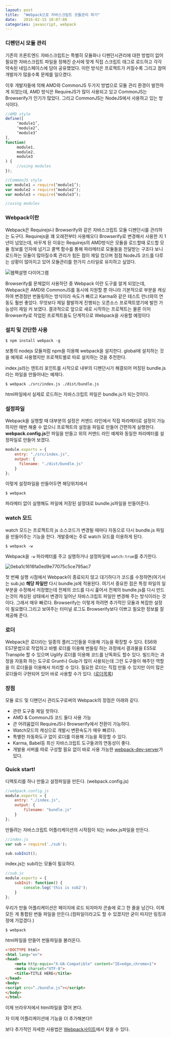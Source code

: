 ```yaml
---
layout: post
title:  "Webpack으로 자바스크립트 모듈관리 하기"
date:   2016-02-15 10:07:08
categories: javascript, webpack
---
```


### 디펜던시 모듈 관리
기존의 프론트엔드 자바스크립트는 특별히 모듈화나 디펜던시관리에 대한 방법이 없어 필요한 자바스크립트 파일을 정해진 순서에 맞게 직접 스크립트 태그로 로드하고 각각 약속된 네임스페이스에 담아 공유했었다. 이런 방식은 프로젝트가 커질수록 그리고 참여 개발자가 많을수록 문제를 일으켰다.

이후 개발자들에 의해 AMD와 CommonJS 두가지 방법으로 모듈 관리 환경이 발전하게 되었는데,
AMD 방식은 RequireJS가 많이 사용되고 있고 CommonJS는 Browserify가 인기가 많았다. 그리고 CommonJS는 NodeJS에서 사용하고 있는 방식이다.

``` javascript
//AMD style
define([
     ‘module1’,
     ‘module2’,
     ‘module3’
],
function(
     module1,
     module2,
     module3
) {
     //using modules
});
```

``` javascript
//CommonJS style
var module1 = require(‘module1’);
var module2 = require(‘module2’);
var module3 = require(‘module3’);

//using modules
```

### Webpack이란
Webpack은 Requirejs나 Browserify와 같은 자바스크립트 모듈 디펜던시를 관리하는 도구다.
Requirejs을 꽤 오래전부터 사용해오다 Browserify로 변경해서 사용한 지 1년이 넘었는데, 바꾸게 된 이유는 Requirejs의 AMD방식은 모듈을 로드할때 로드할 모듈 정보를 인자에 넘기고 콜백 함수를 통해 파라메터로 모듈들을 전달받는 구조다 보니 로드하는 모듈이 많아질수록 관리가 힘든 점이 제일 컸으며 점점 NodeJS 코드를 다루는 상황이 많아지고 있어 모듈관리를 한가지 스타일로 유지하고 싶었다.

![웹팩설명 다이어그램](http://webpack.github.io/assets/what-is-webpack.png)

Browserify를 문제없이 사용하던 중 Webpack 이란 도구를 알게 되었는데, Webpack은 AMD와 CommonJS를 동시에 지원할 뿐 아니라 기본적으로 부분을 캐싱하여 변경점만 번들링하는 방식이라 속도가 빠르고 Karma와 같은 테스트 런너와의 연동도 훨씬 좋았다. 무엇보다 제일 활발하게 진행되는 오픈소스 프로젝트였기에 발전 가능성이 제일 커 보였다. 결과적으로 앞으로 새로 시작하는 프로젝트는 물론 이미 Browserify로 작업된 프로젝트들도 단계적으로 Webpack을 사용할 예정이다

### 설치 및 간단한 사용

```
$ npm install webpack -g
```

보통의 nodejs 모듈처럼 npm을 이용해 webpack을 설치한다.
global에 설치하는 것을 예제로 사용했지만 프로젝트별로 따로 설치하는 것을 추천한다.

index.js라는 엔트리 포인트를 시작으로 내부의 디펜던시가 해결되어 머징된 bundle.js라는 파일을 만들어내는 예제다.

```
$ webpack ./src/index.js ./dist/bundle.js
```

html파일에서 실제로 로드하는 자바스크립트 파일은 bundle.js가 되는것이다.

### 설정파일

Webpack을 실행할 때 대부분의 설정은 커맨드 라인에서 직접 파라메터로 설정이 가능하지만 매번 해줄 수 없으니 프로젝트의 설정을 파일로 만들어 간편하게 실행한다.
**webpack.config.js**란 파일을 만들고 위의 커맨드 라인 예제와 동일한 파라메터를 설정파일로 만들어 보겠다.

``` javascript
module.exports = {
    entry: "./src/index.js",
    output: {
      filename: "./dist/bundle.js"
    }
};
```

이렇게 설정파일을 만들어두면 해당위치에서

```
$ webpack
```

파라메터 없이 실행해도 파일에 저장된 설정대로 bundle.js파일을 만들어준다.

### watch 모드

watch 모드는 프로젝트의 js 소스코드가 변경될 때마다 자동으로 다시 bundle.js 파일을 만들어주는 기능을 한다. 개발중에는 주로 watch 모드를 이용하게 된다.

```
$ webpack -w
```

Webpack을 `-w` 파라메터를 주고 실행하거나 설정파일에 `watch:true`를 추가한다.

![0eba1c1616fa0ed9e77075c5ce795ac7](https://cloud.githubusercontent.com/assets/389021/13038853/c523112e-d3db-11e5-8cdf-164866b79bc9.jpeg)

첫 번째 실행 시점에서 Webpack이 종료되지 않고 대기하다가 코드를 수정하면(여기서는 sub.js) **해당 파일만** 다시 bundle.js에 적용된다.
여기서 중요한 점은 특정 파일의 일부분을 수정해서 저장했는데 전체의 코드를 다시 훑어서 전체의 bundle.js를 다시 만드는것이 캐싱된 상태에서 변경이 일어난 자바스크립트 파일만 변경해 주는 방식이라는 것이다. 그래서 매우 빠르다. Browserify는 이렇게 하려면 추가적인 모듈과 복잡한 설정이 필요했다.그리고 보여주는 터미널 로그도 Browserify보다 이쁘고 필요한 정보를 잘 제공해 준다.

### 로더
Webpack은 로더라는 일종의 플러그인들을 이용해 기능을 확장할 수 있다.
ES6와 ES7문법으로 작업하고 바벨 로더를 이용해 번들링 하는 과정에서 결과물을 ES5로 Transpile 할 수 있으며 Uglify 로더를 이용해 코드를 난독화도 할수 있다. 빌드하는 과정을 자동화 하는 도구로 Grunt나 Gulp가 많이 사용되는데 그런 도구들이 해주던 역할을 이 로더들을 이용해서 처리할 수 있다. 필요한 로더는 직접 만들 수 있지만 이미 많은 로더들이 구현되어 있어 바로 사용할 수가 있다. ([로더목록](http://webpack.github.io/docs/list-of-loaders.html))

### 장점
모듈 로드 및 디펜던시 관리도구로써의 Webpack의 장점은 아래와 같다.

* 관련 도구중 제일 핫하다.
* AMD & CommonJS 코드 둘다 사용 가능
* 큰 어려움없이 RequireJS나 Browserify에서 전환이 가능하다.
* Watch모드의 캐싱으로 개발시 변환속도가 매우 빠르다.
* 특별한 자동화도구 없이 로더를 이용해 기능을 확장할 수 있다.
* Karma, Babel등 최신 자바스크립트 도구들과의 연동성이 좋다.
* 개발용 서버를 따로 구성할 필요 없이 바로 사용 가능한 [webpack-dev-server](http://webpack.github.io/docs/webpack-dev-server.html)가 있다.

### Quick start!

디렉토리를 하나 만들고 설정파일을 만든다. (webpack.config.js)

``` javascript
//webpack.config.js
module.exports = {
    entry: "./index.js",
    output: {
        filename: "bundle.js"
    }
};
```

만들려는 자바스크립트 어플리케이션의 시작점이 되는 index.js파일을 만든다.

``` javascript
//index.js
var sub = require('./sub');

sub.subInit();
```

index.js는 sub라는 모듈이 필요하다.

``` javascript
//sub.js
module.exports = {
    subInit: function() {
        console.log('this is sub2');
    }
};
```

우리가 만들 어플리케이션은 페이지에 로드 되자마자 콘솔에 로그 한 줄을 남긴다.
이제 모든 게 통합된 번들 파일을 만든다.(컴파일이라고도 할 수 있겠지만 굳이 따지만 링킹과정에 가깝겠다.)

```
$ webpack
```

html파일을 만들어 번들파일을 불러온다.

``` html
<!DOCTYPE html>
<html lang="en">
<head>
    <meta http-equiv="X-UA-Compatible" content="IE=edge,chrome=1">
    <meta charset="UTF-8">
    <title>TITLE HERE</title>
</head>
<body>
<script src=“./bundle.js”></script>
</body>
</html>
```

이제 브라우저에서 html파일을 열어 본다.

자 이제 어플리케이션에 기능을 더 추가해본다!!

보다 추가적인 자세한 사용법은 [Webpack사이트](https://webpack.github.io/)에서 찾을 수 있다.
